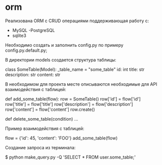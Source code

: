 # orm

Реализована ORM с CRUD операциями поддерживающая работу с:
  - MySQL
  -PostgreSQL
  - sqlite3

Необходимо создать и заполнить config.py по примеру config.py.default.py;

В директории models создается структура таблицы:

class SomeTable(Model):
_table_name = "some_table"
id: int title: str description: str content: str

В необходимом для проекта месте описываются необходимые для API взаимодействия с таблицей:

def add_some_table(flow):
row = SomeTable()
row['id'] = flow['id']
row['title'] = flow['title']
row['description'] = flow['description']
row['content'] = flow['content']
row.create()

def delete_some_table(condition)
...

Пример взаимодействия с таблицей:

flow = {'id': 45, 'content': 'FOO'} add_some_table(flow)

Создание запроса из терминала:

$ python make_query.py -Q 'SELECT * FROM user.some_table;'

